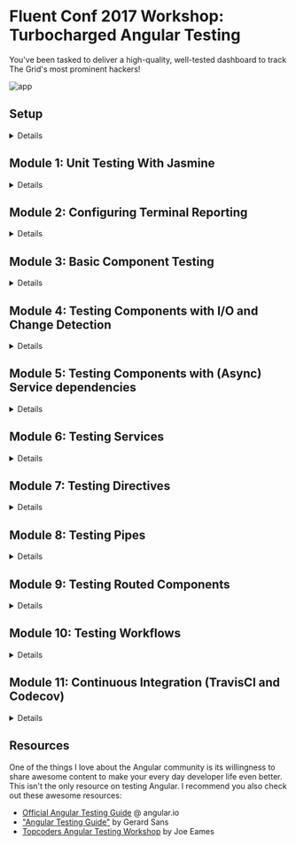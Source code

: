 # Fluent Conf 2017 Workshop: Turbocharged Angular Testing

You've been tasked to deliver a high-quality, well-tested dashboard to track The Grid's most prominent hackers!

![app](https://raw.githubusercontent.com/victormejia/fluent-angular-testing-workshop/master/screenshots/app-screenshot.png)

## Setup

<details>
  <summary>Details</summary>

This project was generated with [Angular CLI](https://github.com/angular/angular-cli) version 1.0.6.

### Tools Needed
  * Git
  * Node (at least 6.10)
  * npm (at least 3.10)
  * latest Google Chrome
  * latest Google Chrome Canary (important!)
  * GitHub account
  * Visual Studio Code editor

### Configure Project
You will need to do the following:
  * fork this repo to your GitHub account
  * clone your fork locally
  * Globally install the Angular CLI: `npm install -g @angular/cli`
  * inside `fluent-angular-testing-workshop`, install dependencies: `npm install`

### Verify

The following commands should work:

`npm start`: should open your browser and display the app we will be working with:

![app start](https://raw.githubusercontent.com/victormejia/fluent-angular-testing-workshop/master/screenshots/app-screenshot.png)

`npm test`: should yield output similar to this (no errors):

![test start](https://raw.githubusercontent.com/victormejia/fluent-angular-testing-workshop/master/screenshots/npm-test-initial.png)

### Create branch

`git checkout -b solution`

We will be working on a new branch and working through the modules. In the last module, we will be opening a pull request and using TravisCI to run our builds.

</details>

## Module 1: Unit Testing With Jasmine

<details>
  <summary>Details</summary>

### Why test?

The [Angular Testing Guide](https://angular.io/guide/testing) puts it very clearly:
  * Unit tests guard against breaking existing code (“regressions”) when we make changes.
  * Unit tetss clarify what the code does (use as documentation).
  * They reveal mistakes in design and implementation. Tests force us to look at our code from many angles and also make your code more modular.

### Jasmine
  * A BDD framework for JS code
  * standalone, no DOM required
  * Clean syntax: describe, it, expect
  * Others: Mocha, QUnit, Jest (Facebook)
  * Often used with a mocking library like Sinon

### Sample Module

```js
const SuperAwesomeModule = {
  featureA: () => {
    ...
  },
  featureB: () => {
    ...
  }
}
```

### Suites
  * test suite begins with "describe"
  * takes a string (spec suite title) and a function (block of code being tested)
  * suites can be nested

```js
describe('SuperAwesomeModule', () => {
  describe('featureA', () => {

  });

  describe('featureB', () => {

  });
});
```

### Specs
  * call global Jasmine function `it(<string>, <fn>)`
  * a spec contains one or more expectations
  * expectation: an assertion that is either true or false.
  * spec with all true expectations: pass
  * spec with one or more false expectations: fail

```js
describe('SuperAwesomeModule', () => {
  describe('featureA', () => {
    it('should calculate some super awesome calculation', () => {
        ...
    });

    it('should also do this correctly', () => {
        ...
    });
  });
});
```

### Expectations and Matchers
  * call global Jasmine function `expect(<actual>).<matcher(expectedValue)>`
  * a matcher implements boolean comparison between the actual value and the expected value

```js
describe('SuperAwesomeModule', () => {
  describe('featureA', () => {
    it('should calculate some super awesome calculation', () => {
        expect(SuperAwesomeModule.featureA([1, 2, 4]).toEqual(7);
    });

    it('should also do this correctly', () => {
        expect(SuperAwesomeModule.featureB('...').toBe(true);
    });
  });
});
```

### Included Matchers
```js
expect(foo).toBe(true); // uses JS strict equality
expect(foo).not.toBe(true);
expect(foo).toEqual(482); // uses deep equality, recursive search through objects
expect(foo).toBeDefined();
expect(foo).not.toBeDefined();
expect(foo).toBeUndefined();
expect(foo).toBeTruthy(); // boolean cast testing
expect(foo).toBeFalsy();
expect(foo).toContain('student'); // find item in array
expect(e).toBeLessThan(pi);
expect(pi).toBeGreaterThan(e);
expect(a).toBeCloseTo(b, 2); // a to be close to b by 2 decimal points
```

### Included Matchers: Exceptions
```js
expect(() => {
  foo(1, '2')
}).toThrowError();

expect(() => {
  foo(1, '2')
}).toThrow(new Error('Invalid parameter type.')
```

### Setup and Teardown
```js
describe('ApiService', function() {
  const serviceInTest;

  beforeEach(function() {
    serviceInTest = new ApiService();
  });

  afterEach(function() {
   ...
  });

  it('retrieves data', function() {
    ...
  });

  it('updates data', function() {
    ...
  });
});
```


### Disabling suites/specs
```js
describe('SuperAwesomeModule', () => {
  xdescribe('featureA', () => {
    it('should ...', () => {

    });

    it('should ...', () => {

    });
  });

  describe('featureB', () => {
    xit('should ...', () => {

    });

    it('should ...', () => {

    });
  });
});
```

### Spies
  * test double functions called spies.
  * can stub any function and tracks calls to it and all arguments.
  * A spy only exists in the describe or it block in which it is defined, and will be removed after each spec.
```js
describe('SuperAwesomeModule', function() {
  beforeEach(function() {
    // track all calls to SuperAwesomeModule.asyncHelperFunction()
    // and return a mock response
    spyOn(SuperAwesomeModule, 'asyncHelperFunction').and.returnValue(Promise.resolve(mockData))
  });

  describe('featureA', function() {
    it('should ...', function() {
      expect(SuperAwesomeModule.featureA(x)).toBe(y);

      // matchers for spies
      expect(SuperAwesomeModule.asyncHelperFunction).toHaveBeenCalled();
    });
  });
});
```


### Asynchronous support
  * spec will not start until the done function is called in the call to beforeEach
  * spec will not complete until its done is called.
  * Default timeout is 5 seconds, can override: jasmine.DEFAULT_TIMEOUT_INTERVAL

```js
describe('long asynchronous specs', function() {
  beforeEach(function(done) {
    done();
  }, 1000);

  it('takes a long time', function(done) {
    setTimeout(function() {
      done();
    }, 9000);
  }, 10000);

  afterEach(function(done) {
    done();
  }, 1000);
});
```

### Tasks

We will test drive the implementation of a `scoreCalculator` function (sums up scores) that satisfies the following:
  * `should work with one number`
  * `should work with more than one score`
  * `should treat negative scores as 0`
  * `should return zero with empty input`
</details>

## Module 2: Configuring Terminal Reporting

<details>
  <summary>Details</summary>

Inside the Angular project, running `ng test --single-run --code-coverage` will output something like this:

![terminal](https://raw.githubusercontent.com/victormejia/fluent-angular-testing-workshop/master/screenshots/Screen%20Shot%202017-06-07%20at%202.57.12%20PM.png)

It's a bit difficult to know which tests exactly ran, so let's configure our terminal spec reporting. To do so, you will need to install the `karma-spec-reporter` plugin and configure `karma.conf.js`. It should already be included when you ran the initial `npm install`.

**Tasks**:

  * in the `plugins`, require the `karma-spec-reporter`: `require('karma-spec-reporter')`
  * in the `reporters`, replace `'progress'` with `'spec'`
  * in the `reports` array inside the `coverageIstanbulReporter` object, add `'text-summary'`

Now, when you run your tests, you should get something like this:

![terminal](https://raw.githubusercontent.com/victormejia/fluent-angular-testing-workshop/master/screenshots/Screen%20Shot%202017-06-08%20at%2011.34.09%20AM.png)

</details>

## Module 3: Basic Component Testing

<details>
  <summary>Details</summary>

**Code**: `src/app/core/menu`

In this module, we will learn the basic steps in setting up unit tests using the Angular testing utilities. There are [3 standard methods of testing Angular components](https://vsavkin.com/three-ways-to-test-angular-2-components-dcea8e90bd8d):

  * **Isolated** tests: we treat the component class as vanilla JS. Don't render the component.
  * **Shallow** tests: use the Angular testing utilities to render the component, but don't render children components.
  * **Integration** tests: **not** end-to-end tests here. In this method we render children components also.

When testing components, we will be using the **shallow** method of testing components, and when our components take in inputs, and/or we want to test outputs, we will use a test host component.

#### Basic Setup

We first need to import a few of the testing utilities, and also the component to test:

```js
import { async, ComponentFixture, TestBed } from '@angular/core/testing';
import { MenuComponent } from './menu.component';
```

We start our describe block, and before each of our tests, we want to configure the testing module. In the declarations property is where you declare the component being tested. We first compile the components in test:

```js
let component: MenuComponent;
let fixture: ComponentFixture<MenuComponent>;

beforeEach(async(() => {
  TestBed.configureTestingModule({
    declarations: [ MenuComponent ]
  })
  .compileComponents();
}));
```

`compileComponents()` will ensure that external templates and styles are inlined. This is an async operation, so we use the `async` utility, which runs it in a special *async test zone*. If you're using webpack, this isn't needed, but it's a good idea to always have this here in case your build system changes.

We then get handles on two important pieces:

```js
beforeEach(() => {
  fixture = TestBed.createComponent(MenuComponent);
  component = fixture.componentInstance;
  fixture.detectChanges();
});
```

* fixture : A fixture for debugging and testing a component. Provides access to the component instance and also the `DebugElement`, a handle on the component's DOM element.
* component : The component instance

`fixture.detectChanges()` initializes the component (calling `ngOnInit()`) and runs the change detection cycle.

With setup out of the way, we can start writing assertions. For instance, a test to ensure that two menu items get rendered:

```js
it('should render two menu items', () => {
  const menuItems = fixture.debugElement.queryAll(By.css('a'));
  expect(menuItems.length).toBe(2);
});
```

We use the `debugElement`'s `queryAll` method to retrieve all `DebugElements` that satisfy the search, and using the `By.css` utitlity.

Running this, you will get an error:

`Can't bind to 'routerLink' since it isn't a known property of 'a'`.

Since we aren't importing the module for routing, Angular doesn't recognize this directive. However, we want to **shallow** test, so we will tell Angular to ignore components and directives not included in the `declarations` property by using the `NO_ERRORS_SCHEMA` constant:

```js
import { NO_ERRORS_SCHEMA } from '@angular/core';
```

and declare a new `schemas` property when confiuring the test module:

```js
schemas: [NO_ERRORS_SCHEMA]
```

### Tasks

Write a spec `'should render a different hacker link title'`.
  * change the component's `hackerLink` property to something else
  * trigger a change detection cycle
  * Use the `debugElement` and the `By` utiltity to assert that the new title is reflected in the DOM.

***hint***: Once you obtain the `debugElement` reference to the hacker link, you can get the native `HTMLElement` through the `nativeElement` property.

</details>

## Module 4: Testing Components with I/O and Change Detection

<details>
  <summary>Details</summary>

**Code**: `src/app/status`

In this module, we will learn how to test components with inputs and outputs. The best way to test this kind of components is by using a *test host component*. Essentially, in your test you create a parent component which houses the component you want to test. This way, it's very easy to feed it inputs, and to listen for any output events.

We will be looking at the `StatusComponent`, which has the following behavior:

![status component](https://raw.githubusercontent.com/victormejia/fluent-angular-testing-workshop/master/screenshots/status-component.gif)

This is how it is used:

```html
<app-status [status]="hacker.status" (newStatus)="updateStatus($event)"></app-status>
```

It takes in as input a `status` which can be `'danger'`, `'safe'`, or `'warning'`. It also exposes a `newStatus` event, and whenever fired, it will call the specified function with the new message. If we take a look at the `StatusComponent` class and template, the `newStatus` event will get emitted when the status component is clicked on.

```html
<div class="status-pulse" (click)="refreshStatus()">
  <span class="pulse" [ngClass]="color"></span>
  <span class="dot" [ngClass]="color"></span>
</div>
```

With this knowledge, let's create a test host component:

```js
@Component({
  template: '<app-status [status]="appStatus" (newStatus)="updateStatus($event)"></app-status>'
})
class TestHostComponent {
  appStatus: string;
  updateStatus = jasmine.createSpy('statusSpy');
}
```

For the `TestBed` configuration, we will include both the `StatusComponent` and the `TestHostComponent` in the declarations. We then obtain a fixture on the test host component, and the test host component instance. Do not call `fixture.detectChanges` here since that will trigger the `ngOnInit` method.

```js
let testHost: TestHostComponent;
let fixture: ComponentFixture<TestHostComponent>;

beforeEach(async(() => {
  TestBed.configureTestingModule({
    declarations: [ StatusComponent, TestHostComponent ]
  })
  .compileComponents();
}));

beforeEach(() => {
  fixture = TestBed.createComponent(TestHostComponent);
  testHost = fixture.componentInstance;
});
```

With the setup out of the way, we are now ready to write some tests.

### Tasks:

Complete the following tests:
  * `should set pulse color to green when input is "safe"`
  * `should set pulse color to yellow when input is "warning"`
  * `should set pulse color to yellow when input is "warning"`
  * `should set pulse color to green when input is undefined`
  * `should output a new message when clicked`

For the first four tests, you want to follow these steps:
  * Arrange: set the `appStatus` property on the test host component to what you are currently testing, so something like `'safe'`
  * Act: trigger a change detection cycle (`fixture.detectChanges()`), and get a reference to the element with class of `.pulse`. Use the `fixture.debugElement.query()` utility, and `By.css()`. This would look something like `fixture.debugElement.query(By.css('.pulse')).nativeElement`
  * Assert: You can then assert things about the `classList` property of the element.

For the last test:
  * Arrange: get a reference to the main container with class `.status-pulse`
  * Act: simulate a `click()`
  * Assert: the `testHost.updateStatus` function/spy should have been called. You can also assert things about the argument.
</details>

## Module 5: Testing Components with (Async) Service dependencies

<details>
  <summary>Details</summary>

**Reference**: [Test a component with an async service](https://angular.io/guide/testing#test-a-component-with-an-async-service)

**Code**: `src/app/hacker-list`

In this module, we will learn how to test components with (async) service dependencies. When performing such tests, we must specify the injected services in the `providers` property when configuring the testing module:

```js
TestBed.configureTestingModule({
  declarations: [ HackerListComponent ],
  providers: [
    { provide: ApiService, useValue: mockApiService },
    { provide: Router, useValue: mockRouter }
  ],
  schemas: [NO_ERRORS_SCHEMA]
})
```

Here we are using the `provide` object literal, such that when the DI system retrieves the `ApiService`, it will use the provided value. Here we don't provide the real service, but instead a mock service. The `mockApiService` should simply be an object that has the same interface as the actual `ApiService`:

```js
const mockApiService = {
  getHackers: () => { }
};
```

This component only utilizes the `navigate` method of the router, so we can also create a mock for that.

```js
const mockRouter = {
  navigate: () => { }
};
```

At the top of the describe block, in addition to declaring variables for the `component` and `fixture`,we also want to declare a variable to hold a reference to the injected service:

```js
let component: HackerListComponent;
let fixture: ComponentFixture<HackerListComponent>;
let api: ApiService;
```

How do we get the injected service? The best way to do so is to get it from the component's injector:

```js
api = fixture.debugElement.injector.get(ApiService);
```

From here on, we can spy on `api`, and not the `mockApiService`. It is simply a clone of that object.

### Testing Async

Suppose one of your components method performs async work:

```js
ngOnInit() {
  this.api.getProducts()
    .then((data: any) => {
      this.products = data;
    });
}
```

In your test, you should first spy on the service mock and return a controlled response:

```js
spyOn(api, 'getProducts').and.returnValue(Promise.resolve(mockProducts));
```

Then, there are two methods of testing this:
  * use `async` and `fixture.whenStable`
  * use `fakeAsync` and `tick`

The first is to use the `async` testing utility, which is a function that returns a function, which becomes the second argument to the `it` call. You must then uses the fixture's `whenStable` method which returns a promise when all async work within this test is complete.

```js
it('...', async(() => {
  spyOn(api, 'getProducts').and.returnValue(Promise.resolve(mockProducts));

  component.ngOnInit();

  fixture.whenStable()
    .then(() => {
      expect(...).toEqual(...);
    });
}));
```

The second method is to use the `fakeAsync` testing utility. It allows you to write a test in a more linear fashion:

```js
it('...', fakeAsync(() => {
  spyOn(api, 'getProducts').and.returnValue(Promise.resolve(mockProducts));

  component.ngOnInit();

  flush(); // "flushes" asynchronous tasks

  expect(...).toEqual(...);
}));
```

If you need fine time control, the `tick` function simulates the passage of time, and it can take in an optional argument of milliseconds.

### Tasks
Write tests for the `initial display` (`describe` block)
  * `makes a call to api.getHackers`
  * `sets initial data (using async)`: Since `ngOnInit` performs async work, we use the `async` testing utility
  * `sets initial data (using fakeAsync)'`: use `fakeAsync` instead. You will need to use the `tick` function here

Write a test for the `click on hacker` (`describe` block):
  * `should navigate to the hacker/:id path`

**Relevant imports**:
```js
import { async, ComponentFixture, TestBed, fakeAsync, flush } from '@angular/core/testing';
import { HackerListComponent } from './hacker-list.component';
import { NO_ERRORS_SCHEMA } from '@angular/core';
import { ApiService } from '../core/services/api.service';
import { Router } from '@angular/router';
import { By } from '@angular/platform-browser';
import { mockHackers } from '../core/helpers.spec';
```

</details>

## Module 6: Testing Services

<details>
  <summary>Details</summary>

**Code**: `src/app/core/services`

When it comes to testing services in Angular, you could write *isolated* tests (no Angular testing utilities) or *shallow* tests (using Angular utilities like the `TestBed` and the `inject` function). I recommend writing isolated tests for services, as they are essentially just a class, as adding in the Angular helping utilities will probably just add complexity to your tests. If your service depends on other services, you can easily stub them out.

Here is our basic `ApiService`:

```js
@Injectable()
export class ApiService {

  baseUrl = '/api';

  constructor(public http: Http) { }

  getHackers() {
    return this.http.get(`${this.baseUrl}/hackers`)
      .toPromise()
      .then((res: Response) => res.json());
  }

  getHackerDetails(id: string) {
    return this.http.get(`${this.baseUrl}/hackers/${id}`)
      .toPromise()
      .then((res: Response) => res.json());
  }
}
```

When testing services, at the top of your describe block, you will need to declare the a variable that will hold the reference to your service, and create spies for any dependencies.

```js
let service: ApiService;
const httpSpy = jasmine.createSpyObj('http', ['get']);
```

Using the `createSpyObj` method gives us great flexibility as we can instruct it to return different values as needed. Unit tests should isolated, fast, and should not make external http requests, which is why we will stub out the `Http` service instead.

Before each spec, create a brand new instance of the service:

```js
beforeEach(() => {
  service = new ApiService(httpSpy);
});
```

Now for each spec, the structure will look like this:

```js
it('...', (done) => {
  // create a mock response

  // instruct any dependent service to return the mock response
  // by using the spy object

  // make the call to your service

  // if the call is async (returns a Promise), you can listen
  // for when the problem resolves, assert, and then call done()
});
```

Note here that we are using the Jasmine built-in done function. This suffices for our unit tests, and there really is no need to bring in the `async` or `fakeAsync` utilities. In fact, when dealing with Observables, you will have to use the `done` function instead.

### Tasks
Write the following unit tests for both the `getHackers` and `getHackerDetails` of the `ApiService`.
  * `getHackers`: `'should return list of hackers'`: You should assert that `http.get` gets called with `'/api/hackers'`, and the data returned is the mock data.
  * `getHackerDetails`: `'should return hacker details given hacker id'`: You should assert that `http.get` gets called with `'/api/hackers/${id}''`, and the data returned is the mock data.

</details>

## Module 7: Testing Directives

<details>
  <summary>Details</summary>

**Code**: `src/app/core/directives`

An attribute directive is used to modify behavior of an existing element or component. Suppose we have a directive that can be added to an input element to prevent numeric input. We can easily achieve this using a `@HostListener` and listening for the `keydown` event.

```js
import { Directive, HostListener, ElementRef } from '@angular/core';

@Directive({
  selector: '[appNonNumeric]'
})
export class NonNumericDirective {

  constructor(private element: ElementRef) { }

  @HostListener('keydown', ['$event'])
  onKeydown(event) {
    event.preventDefault();

    const numberRegex = /[0-9]/;

    if (!numberRegex.test(event.key)) {
      this.element.nativeElement.value = event.key;
    }
  }
}

```

And its usage:

```html
<input appNonNumeric type="text" placeholder="Search...">
````

Looking at the implementation, you could very well write an isolated test and test the `onKeydown` method. However, we want to test how this directive will make other elements behave. We will be using a test host component along with the Angular testing utitlies.

A test host component can look like this:

```js
@Component({
  template: `<input appNonNumeric type="text"/>
             <textarea appNonNumeric></textarea>`
})
class TestHostComponent {
}
```

When testing this, we can use the `debugElement` and `By` to query for the input. `DebugElement`s have a useful `triggerEventHandler` that you can call. In this case, we would trigger the `keydown` event.

### Tasks:
Complete the following tests:
  * `should allow regular text input`: You should query for the `input` element, and trigger the `keydown` event handler. Create a mock event, and call `input.triggerEventHandler('keydown', event)`.
  * `should not allow numeric text input for input elements`: Similar setup to the first one, except the event's key property should be a string containing a number
  * `should allow regular text input for textarea elements`
  * `should not allow numeric text input for textarea elements`

</details>

## Module 8: Testing Pipes

<details>
  <summary>Details</summary>

**Code**: `app/core/pipes`

In this module we will learn how to test pipes. Testing pipes in Angular is actually very easy, there is really no set up as we are writing vanilla jasmine tests, without any Angular testing utilities. You should write these kind of isolated tests for both services and pipes.

Suppose we have a pipe to transform any string input to all uppercase letters:

```js
import { Pipe, PipeTransform } from '@angular/core';

@Pipe({
  name: 'uppercase'
})
export class UppercasePipe implements PipeTransform {

  transform(input: string): any {
    return input.toUpperCase();
  }

}
```

To test, we are simply testing a class. Below is the setup and some sample tests:

```js
import { UppercasePipe } from './uppercase.pipe';

describe('UppercasePipe', () => {
  let pipe: UppercasePipe;

  beforeEach(() => {
    pipe = new UppercasePipe();
  });

  it('creates an instance', () => {
    expect(pipe).toBeTruthy();
  });

  it('transforms input string to uppercase', () => {
    expect(pipe.transform('angular rocks!')).toBe('ANGULAR ROCKS!');
  });
});
```

### Tasks
In these exercises, we are going to test-drive the implementation of the `ShortDatePipe`, which will transform an input ISO date string and return a "short date" format.

```
'1960-06-01T11:01:12.720Z' ----> '06/01/1960, 11:01am'
```

Complete the following tests:
  * `creates an instance`
  * `should not throw error`
  * `returned value should contain date format dd/mm/yyyy`
  * `returned value should contain time hh:mm[am|pm]`
  * `should convert ISO string to correct date format (am)`
  * `should convert ISO string to correct date format (pm)`

You can use this sample data:
  * `'1972-08-23T15:22:34.694Z' ----> '06/01/1960, 11:01am'`
  * `'1980-10-04T21:35:51.869Z' ----> '10/04/1980, 09:35pm'`

</details>

## Module 9: Testing Routed Components

<details>
  <summary>Details</summary>

**Code**: `src/app/hacker-detail`

Testing routed components is not much different than testing components with async services, the only difference is that instead of dealing with timers or Promises, most likely you'll be dealing with `Observables` since the router exposes certain `Observable` properties to read information from the current route.

Take for instance the `HackerDetailComponent`:

```js
@Component({
  selector: 'app-hacker-detail',
  templateUrl: './hacker-detail.component.html',
  styleUrls: ['./hacker-detail.component.scss']
})
export class HackerDetailComponent implements OnInit {
  @Input() id: string;
  hacker: Hacker;

  constructor(private api: ApiService, private route: ActivatedRoute) { }

  ngOnInit() {
    this.route.params.subscribe(params => {
      this.id = params['id'];
      this.renderDetails(this.id);
    });
  }

  renderDetails(id: string) {
    this.api.getHackerDetails(id)
      .then((data) => {
        this.hacker = data;
      });
  }

}
```

It has two injected dependencies, the `ApiService` and the `ActivatedRoute`. You know how to create a mock for the api service (simply return a resolved promise). However, the `params` property is an observable that emits an object. Here, we care about the `id` param, since our route was declared as `hackers/:id`.

At the beginning of the describe block, you can create mocks for both:

```js
const mockApiService = {
  getHackerDetails: (id) => Promise.resolve(mockHackers[3])
};

const mockActivatedRoute = {
  params: Observable.of({ id: 'f1b2e9bf-2794-4ccf-a869-9ddb93478f70'})
};
```

Using `Observable.of()` is a very convinient way of wrapping objects into an observable.

When configuring the `TestBed`, for the providers you instruct Angular to use these when the service dependencies are injected:

```js
providers: [
  { provide: ApiService, useValue: mockApiService },
  { provide: ActivatedRoute, useValue: mockActivatedRoute }
],
```

In your specs, calling `fixture.detectChanges()` will trigger `ngOnInit`, which will retrieve the id parameter, and then call `renderDetails`, which will then call the `getHackerDetails` method on the `api`. Lots of async here, so use `async()` along with `fixture.whenStable()`.

### Tasks:
Complete the following tests:
  * `should set the correct hacker name`
  * `should set the correct hacker status message`
</details>

## Module 10: Testing Workflows

<details>
  <summary>Details</summary>

There are specific things that as a developer and tester and you can do to create a better testing workflow. From terminal reporting, to commit hooks, you should take advantage of the tools available.

### Setup and Configuration

The Angular CLI generates a project for you with testing included out of the box. It's a good idea to generate code coverage reports when you run your tests:

```
ng test --single-run --codecoverage
```

Better yet, create an npm script for this:

```
"test": "ng test --single-run --code-coverage"
```

and also a script to watch your tests automatically:

```
"test:watch": "ng test --code-coverage"
```

Also, configure terminal reporting (refer to Module 2 above).

### Enforcing coverage thresholds

There are mixed opinions on whether or not you should enforce coverage thresholds. Sure, a codebase of 99% coverage may not necessarily mean that your code is bug free, but tested code is one major step in the way of producing clean code. Enforcing coverage thresholds will promote testability among your team (specially if your team is new to testing), and you can ensure that untested code is not making its way to your codebase.

Install the `karma-istanbul-threshold` module:

```
npm i karma-istanbul-threshold --save-dev
```

and add it to the plugins in `karma.conf.js`:

```js
plugins: [
  require('karma-jasmine'),
  require('karma-chrome-launcher'),
  require('karma-jasmine-html-reporter'),
  require('karma-coverage-istanbul-reporter'),
  require('karma-istanbul-threshold'),
  require('@angular/cli/plugins/karma'),
  require('karma-spec-reporter')
],
```

add the `'json'` reporter to the `coverageIstanbulReporter` object:

```js
coverageIstanbulReporter: {
  reports: [ 'html', 'lcovonly', 'json', 'text-summary' ],
  fixWebpackSourcePaths: true
},
```

add the `'istanbul-threshold'` reporter:

```js
reporters: config.angularCli && config.angularCli.codeCoverage
            ? ['spec', 'coverage-istanbul', 'istanbul-threshold']
            : ['spec', 'kjhtml'],
```

and finally, configure the thresholds:

```js
istanbulThresholdReporter: {
 src: 'coverage/coverage-final.json',
 reporters: ['text'],
 thresholds: {
   global: {
     statements: 90,
     branches: 65,
     lines: 90,
     functions: 90,
   },
   each: {
     statements: 80,
     branches: 60,
     lines: 60,
     functions: 80,
   },
 }
},
```

Now, if any of these stats fall below the specified thresholds, running `ng test` will fail, even if each spec is passing:

![coverage](https://raw.githubusercontent.com/victormejia/fluent-angular-testing-workshop/master/screenshots/coverage.png)

### Preventing bad commits

Husky can be used to easily configure git hooks to prevent bad commits. It's an npm module, so install it:

```
npm i --save-dev husky
```

Then, you can configure a `precommit` and `prepush` hook by simply adding npm scripts:

```js
"precommit": "npm run lint",
"prepush": "ng test --single-run --code-coverage"
```

Before committing, it will run the linter, and before pushing your branch, it will run the test suite. This combined with coverage thresholds can provide a powerful way of enforcing clean, tested code.
</details>

## Module 11: Continuous Integration (TravisCI and Codecov)

<details>
  <summary>Details</summary>

You can use TravisCI to automatically test your code as it's pushed to GitHub, and configure it to run for every pull request.

Head over to [TravisCI](https://travis-ci.org/) and sign in with your GitHub account. You can then "flick the repository" switch to "on" for your repo. The next step is to add a .travis.yml file.

```yml
dist: trusty
sudo: required
language: node_js
node_js:
  - '6'
addons:
  apt:
    packages:
      - google-chrome-beta
env:
  - CHROME_CANARY_BIN=/usr/bin/google-chrome-beta
before_script:
  - export DISPLAY=:99.0
  - sh -e /etc/init.d/xvfb start &
  - sleep 3
install:
  - npm install
  - npm install -g codecov
script:
  - npm test
  - codecov -f coverage/coverage-final.json
```

There is a a lot going on here. We are instructing TravisCI to use Ubuntu Trusty, Node 6.x, and further instructions to in order to get Chrome Canary headless running. In addition, we will be using [codecov.io](https://codecov.io/) in order to provide coverage reports for us. It works out of the box with TravisCI, simply sign up using your GitHub account.

Once you open a PR or push any branch, it will trigger a TravisCI build:

![travis ci building](https://raw.githubusercontent.com/victormejia/fluent-angular-testing-workshop/master/screenshots/travis-ci-building.png)

If the build fails, you will know both on GitHub and on TravisCI:

![travis ci failed](https://raw.githubusercontent.com/victormejia/fluent-angular-testing-workshop/master/screenshots/travis-ci-failed-log.png)

Once fixed, repush your branch, and the build triggers again:

![travis ci passed](https://raw.githubusercontent.com/victormejia/fluent-angular-testing-workshop/master/screenshots/travis-ci-passed-gh.png)

In addition, since we have enabled reporting with Codecov, we get a codecov bot reporting the coverage:

![codecov bot](https://raw.githubusercontent.com/victormejia/fluent-angular-testing-workshop/master/screenshots/codecov-bot.png)
</details>

## Resources
One of the things I love about the Angular community is its willingness to share awesome content to make your every day developer life even better. This isn't the only resource on testing Angular. I recommend you also check out these awesome resources:

  * [Official Angular Testing Guide](https://angular.io/guide/testing) @ angular.io
  * ["Angular Testing Guide"](https://medium.com/google-developer-experts/angular-2-testing-guide-a485b6cb1ef0) by Gerard Sans
  * [Topcoders Angular Testing Workshop](https://github.com/joeeames/TopCoders-angular2-testing) by Joe Eames